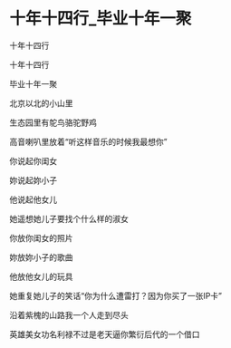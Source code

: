# 十年十四行_毕业十年一聚

十年十四行

十年十四行

毕业十年一聚

北京以北的小山里

生态园里有鸵鸟骆驼野鸡

高音喇叭里放着“听这样音乐的时候我最想你”

你说起你闺女

妳说起妳小子

他说起他女儿

她遥想她儿子要找个什么样的淑女

你放你闺女的照片

妳放妳小子的歌曲

他放他女儿的玩具

她重复她儿子的笑话“你为什么遭雷打？因为你买了一张IP卡”

沿着紫槐的山路我一个人走到尽头

英雄美女功名利禄不过是老天逼你繁衍后代的一个借口